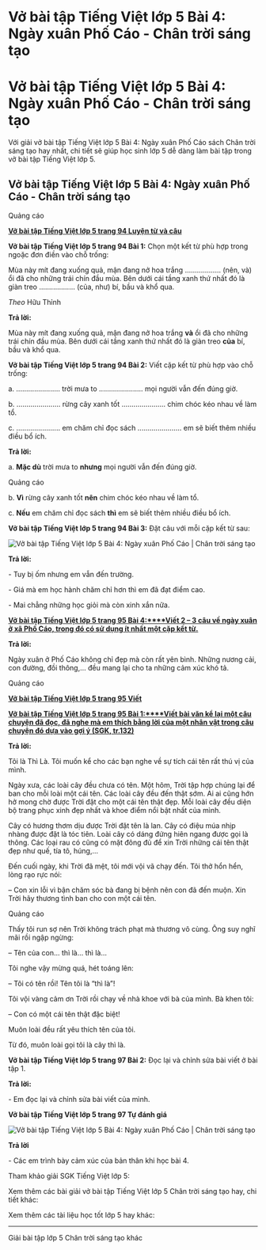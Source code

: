 # Vở bài tập Tiếng Việt lớp 5 Bài 4: Ngày xuân Phố Cáo - Chân trời sáng tạo

# Vở bài tập Tiếng Việt lớp 5 Bài 4: Ngày xuân Phố Cáo - Chân trời sáng tạo

Với giải vở bài tập Tiếng Việt lớp 5 Bài 4: Ngày xuân Phố Cáo sách Chân trời sáng tạo hay nhất, chi tiết sẽ giúp học sinh lớp 5 dễ dàng làm bài tập trong vở bài tập Tiếng Việt lớp 5.

## Vở bài tập Tiếng Việt lớp 5 Bài 4: Ngày xuân Phố Cáo - Chân trời sáng tạo

Quảng cáo

[**Vở bài tập Tiếng Việt lớp 5 trang 94 Luyện từ và câu**](https://vietjack.com/vbt-tieng-viet-5-ct/luyen-tu-va-cau-trang-94-vbt-tieng-viet-5-tap-1.jsp)

**Vở bài tập Tiếng Việt lớp 5 trang 94 Bài 1:** Chọn một kết từ phù hợp trong ngoặc đơn điền vào chỗ trống:

Mùa này mít đang xuống quả, mận đang nở hoa trắng .................. (nên, và) ổi đã cho những trái chín đầu mùa. Bên dưới cái tầng xanh thứ nhất đó là giàn treo .................. (của, như) bí, bầu và khổ qua.

_Theo_ Hữu Thỉnh

**Trả lời:**

Mùa này mít đang xuống quả, mận đang nở hoa trắng **và** ổi đã cho những trái chín đầu mùa. Bên dưới cái tầng xanh thứ nhất đó là giàn treo **của** bí, bầu và khổ qua.

**Vở bài tập Tiếng Việt lớp 5 trang 94 Bài 2:** Viết cặp kết từ phù hợp vào chỗ trống:

a. ...................... trời mưa to ...................... mọi người vẫn đến đúng giờ.

b. ...................... rừng cây xanh tốt ...................... chim chóc kéo nhau về làm tổ.

c. ...................... em chăm chỉ đọc sách ...................... em sẽ biết thêm nhiều điều bổ ích.

**Trả lời:**

a. **Mặc dù** trời mưa to **nhưng** mọi người vẫn đến đúng giờ.

Quảng cáo

b. **Vì** rừng cây xanh tốt **nên** chim chóc kéo nhau về làm tổ.

c. **Nếu** em chăm chỉ đọc sách **thì** em sẽ biết thêm nhiều điều bổ ích.

**Vở bài tập Tiếng Việt lớp 5 trang 94 Bài 3:** Đặt câu với mỗi cặp kết từ sau:

![Vở bài tập Tiếng Việt lớp 5 Bài 4: Ngày xuân Phố Cáo | Chân trời sáng tạo](https://vietjack.com/vbt-tieng-viet-5-ct/images/bai-4-ngay-xuan-pho-cao.PNG)

**Trả lời:**

\- Tuy bị ốm nhưng em vẫn đến trường.

\- Giá mà em học hành chăm chỉ hơn thì em đã đạt điểm cao.

\- Mai chẳng những học giỏi mà còn xinh xắn nữa.

[**Vở bài tập Tiếng Việt lớp 5 trang 95 Bài 4:****Viết 2 – 3 câu về ngày xuân ở xã Phố Cáo, trong đó có sử dụng ít nhất một cặp kết từ.**](https://vietjack.com/vbt-tieng-viet-5-ct/viet-2-3-cau-ve-ngay-xuan-o-xa-pho-cao-trong-do-co-vm.jsp)

**Trả lời:**

Ngày xuân ở Phố Cáo không chỉ đẹp mà còn rất yên bình. Những nương cải, con đường, đồi thông,... đều mang lại cho ta những cảm xúc khó tả.

Quảng cáo

[**Vở bài tập Tiếng Việt lớp 5 trang 95 Viết**](https://vietjack.com/vbt-tieng-viet-5-ct/viet-trang-95-vbt-tieng-viet-5-tap-1.jsp)

[**Vở bài tập Tiếng Việt lớp 5 trang 95 Bài 1:****Viết bài văn kể lại một câu chuyện đã đọc, đã nghe mà em thích bằng lời của một nhân vật trong câu chuyện đó dựa vào gợi ý (SGK, tr.132)**](https://vietjack.com/vbt-tieng-viet-5-ct/viet-bai-van-ke-lai-mot-cau-chuyen-da-doc-da-nghe-vm.jsp)

**Trả lời:**

Tôi là Thì Là. Tôi muốn kể cho các bạn nghe về sự tích cái tên rất thú vị của mình.

Ngày xưa, các loài cây đều chưa có tên. Một hôm, Trời tập hợp chúng lại để ban cho mỗi loài một cái tên. Các loài cây đều đến thật sớm. Ai ai cũng hớn hở mong chờ được Trời đặt cho một cái tên thật đẹp. Mỗi loài cây đều diện bộ trang phục xinh đẹp nhất và khoe điểm nổi bật nhất của mình.

Cây có hương thơm dịu được Trời đặt tên là lan. Cây có điệu múa nhịp nhàng được đặt là tóc tiên. Loài cây có dáng đứng hiên ngang được gọi là thông. Các loại rau có cũng có mặt đông đủ để xin Trời những cái tên thật đẹp như quế, tía tô, húng,...

Đến cuối ngày, khi Trời đã mệt, tôi mới vội vã chạy đến. Tôi thở hổn hển, lòng rạo rực nói:

– Con xin lỗi vì bận chăm sóc bà đang bị bệnh nên con đã đến muộn. Xin Trời hãy thương tình ban cho con một cái tên.

Quảng cáo

Thấy tôi run sợ nên Trời không trách phạt mà thương vô cùng. Ông suy nghĩ mãi rồi ngập ngừng:

– Tên của con... thì là... thì là...

Tôi nghe vậy mừng quá, hét toáng lên:

– Tôi có tên rồi! Tên tôi là “thì là”!

Tôi vội vàng cảm ơn Trời rồi chạy về nhà khoe với bà của mình. Bà khen tôi:

– Con có một cái tên thật đặc biệt!

Muôn loài đều rất yêu thích tên của tôi.

Từ đó, muôn loài gọi tôi là cây thì là.

**Vở bài tập Tiếng Việt lớp 5 trang 97 Bài 2:** Đọc lại và chỉnh sửa bài viết ở bài tập 1.

**Trả lời:**

\- Em đọc lại và chỉnh sửa bài viết của mình.

**Vở bài tập Tiếng Việt lớp 5 trang 97 Tự đánh giá**

![Vở bài tập Tiếng Việt lớp 5 Bài 4: Ngày xuân Phố Cáo | Chân trời sáng tạo](https://vietjack.com/vbt-tieng-viet-5-ct/images/bai-4-ngay-xuan-pho-cao-1.PNG)

**Trả lời**

\- Các em trình bày cảm xúc của bản thân khi học bài 4.

Tham khảo giải SGK Tiếng Việt lớp 5:

Xem thêm các bài giải vở bài tập Tiếng Việt lớp 5 Chân trời sáng tạo hay, chi tiết khác:

Xem thêm các tài liệu học tốt lớp 5 hay khác:

* * *

Giải bài tập lớp 5 Chân trời sáng tạo khác
